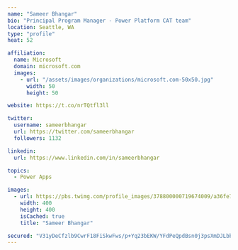 ```yaml
---
name: "Sameer Bhangar"
bio: "Principal Program Manager - Power Platform CAT team"
location: Seattle, WA
type: "profile"
heat: 52

affiliation:
  name: Microsoft
  domain: microsoft.com
  images:
    - url: "/assets/images/organizations/microsoft.com-50x50.jpg"
      width: 50
      height: 50

website: https://t.co/nrTQtfl3ll

twitter:
  username: sameerbhangar
  url: https://twitter.com/sameerbhangar
  followers: 1132

linkedin:
  url: https://www.linkedin.com/in/sameerbhangar

topics:
  - Power Apps

images:
  - url: https://pbs.twimg.com/profile_images/378800000719674009/a36fe7ddfab1778b76e5793772e43798_400x400.jpeg
    width: 400
    height: 400
    isCached: true
    title: "Sameer Bhangar"

secured: "V31yDeCfzlb9CwrF18FiSkwFws/p+Yq23bEKW/YFdPeQpdBsn0j3psXmDJLbb5s04uzpSKpQZ7927jbXWLVfSpKFqgFfpvgNxafbP2yK0Ko9I07XxMY4gw9FWLTQnpFtIyqe1PTGjbPGgQm5wZFlC1cyYCsQ9r6meqX9i13HIxKly7HKx6NYUJjplNxmsMx5/jRCI9qQq1/6iSWwPxVn4pFbYMj7Sqiv4HPkP2BzxIVyD200RNzdQWoPZYHkE+RVxrCYKBZwQs90R1/nzXRmQMXM1Hyta2WW9bnWnZNo0PNWNUDOXXyVoTxtvBvOf3TDFrQS0Czzd9GIinz70RRYhDup0Kw+q0mi5W/PJGfnoV5MgYoxKLnE1+N7b/S9PA5WvEdUpQHTH+HmGFx3xJYCFWzn/EcU6hwU2WgfoSdqcQg=;gmUukOynRrwDe8mDNAn+hQ=="
---
```


